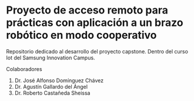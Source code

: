 # Proyecto de acceso remoto para prácticas con aplicación a un brazo robótico en modo cooperativo
Repositorio dedicado al desarrollo del proyecto capstone. Dentro del curso Iot del Samsung Innovation Campus.

Colaboradores
1. Dr. José Alfonso Domínguez Chávez
2. Dr. Agustín Gallardo del Ángel
3. Dr. Roberto Castañeda Sheissa
